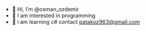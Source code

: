 - 👋 Hi, I’m @osman_ozdemir
- 👀 I am interested in programming
- 🌱 i am learning c#
contact patakoz963@gmail.com

<!---
